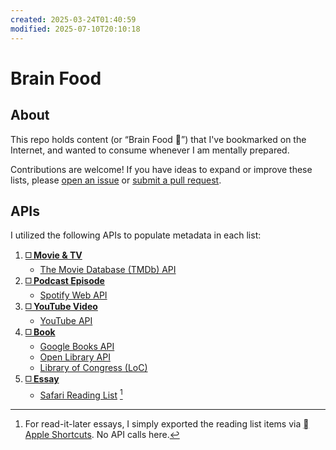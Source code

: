 ```yaml
---
created: 2025-03-24T01:40:59
modified: 2025-07-10T20:10:18
---
```


# Brain Food

## About

This repo holds content (or “Brain Food 🧠”) that I've bookmarked on the Internet, and wanted to consume whenever I am mentally prepared.

Contributions are welcome! If you have ideas to expand or improve these lists, please [open an issue](https://github.com/huaminghuangtw/Brain-Food/issues/new) or [submit a pull request](https://github.com/huaminghuangtw/Brain-Food/compare).

## APIs

I utilized the following APIs to populate metadata in each list:

1. **[◻️ Movie & TV](https://huami.ng/bookmarks/movie-tv-shows)**
	* [The Movie Database (TMDb) API](https://developer.themoviedb.org)
2. **[◻️ Podcast Episode](https://huami.ng/bookmarks/podcasts)**
	* [Spotify Web API](https://developer.spotify.com/documentation/web-api)
3. **[◻️ YouTube Video](https://huami.ng/bookmarks/youtube-videos)**
	* [YouTube API](https://developers.google.com/youtube/v3/getting-started)
4. **[◻️ Book](https://huami.ng/bookmarks/books)**
	* [Google Books API](https://developers.google.com/books/docs/overview)
	* [Open Library API](https://openlibrary.org/developers/api)
	* [Library of Congress (LoC)](https://www.loc.gov/apis)
5. **[◻️ Essay](https://huami.ng/bookmarks/articles)**
	* [Safari Reading List](https://support.apple.com/en-euro/guide/iphone/iph1a4721132/ios) [^1]

[^1]: For read-it-later essays, I simply exported the reading list items via [ Apple Shortcuts](https://shortcutomation.com). No API calls here.
